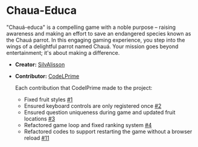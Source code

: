 # Chaua-Educa

"Chauá-educa" is a compelling game with a noble purpose – raising awareness and making an effort to save an endangered species known as the Chauá parrot. In this engaging gaming experience, you step into the wings of a delightful parrot named Chauá. Your mission goes beyond entertainment; it's about making a difference.

- **Creator:** [SilvAlisson](https://github.com/SilvAlisson)
- **Contributor:**  [CodeLPrime](https://github.com/CodeLPrime)

  Each contribution that CodelPrime made to the project:
  - Fixed fruit styles [#1](https://github.com/SilvAlisson/Chaua-Educa/pull/1)
  - Ensured keyboard controls are only registered once [#2](https://github.com/SilvAlisson/Chaua-Educa/pull/4)
  - Ensured question uniqueness during game and updated fruit locations [#3](https://github.com/SilvAlisson/Chaua-Educa/pull/7)
  - Refactored game loop and fixed ranking system [#4](https://github.com/SilvAlisson/Chaua-Educa/pull/8)
  - Refactored codes to support restarting the game without a browser reload [#11](https://github.com/SilvAlisson/Chaua-Educa/pull/11)
